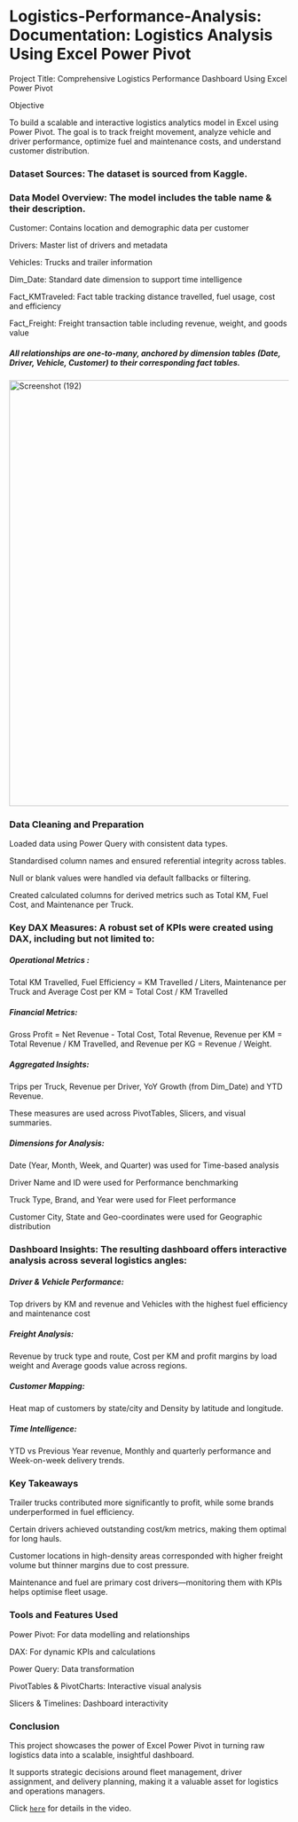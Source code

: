 # Logistics-Performance-Analysis: Documentation: Logistics Analysis Using Excel Power Pivot


Project Title: Comprehensive Logistics Performance Dashboard Using Excel Power Pivot

Objective

To build a scalable and interactive logistics analytics model in Excel using Power Pivot. The goal is to track freight movement, analyze vehicle and driver performance, optimize fuel and maintenance costs, and understand customer distribution.


### Dataset Sources: The dataset is sourced from Kaggle.

### Data Model Overview: The model includes the table name & their description.

Customer: Contains location and demographic data per customer

Drivers: Master list of drivers and metadata

Vehicles: Trucks and trailer information

Dim_Date: Standard date dimension to support time intelligence

Fact_KMTraveled: Fact table tracking distance travelled, fuel usage, cost and efficiency

Fact_Freight: Freight transaction table including revenue, weight, and goods value

##### All relationships are one-to-many, anchored by dimension tables (Date, Driver, Vehicle, Customer) to their corresponding fact tables.

<img width="1366" height="768" alt="Screenshot (192)" src="https://github.com/user-attachments/assets/cf4373d5-9ca9-4a54-81f8-4b4915fbbc55" />





### Data Cleaning and Preparation

Loaded data using Power Query with consistent data types.

Standardised column names and ensured referential integrity across tables.

Null or blank values were handled via default fallbacks or filtering.

Created calculated columns for derived metrics such as Total KM, Fuel Cost, and Maintenance per Truck.


### Key DAX Measures: A robust set of KPIs were created using DAX, including but not limited to:
##### Operational Metrics :
Total KM Travelled, 
Fuel Efficiency = KM Travelled / Liters,
Maintenance per Truck and
Average Cost per KM = Total Cost / KM Travelled


##### Financial Metrics:
Gross Profit = Net Revenue - Total Cost, 
Total Revenue,
Revenue per KM = Total Revenue / KM Travelled, and 
Revenue per KG = Revenue / Weight.


##### Aggregated Insights:
Trips per Truck, 
Revenue per Driver, 
YoY Growth (from Dim_Date) and
YTD Revenue.

These measures are used across PivotTables, Slicers, and visual summaries.


##### Dimensions for Analysis:                               
Date (Year, Month, Week, and Quarter) was used for Time-based analysis

Driver	Name and  ID were used for Performance benchmarking

Truck Type, Brand, and Year	were used for Fleet performance

Customer	City, State and Geo-coordinates were used for Geographic distribution


### Dashboard Insights: The resulting dashboard offers interactive analysis across several logistics angles:

##### Driver & Vehicle Performance: 
Top drivers by KM and revenue
and Vehicles with the highest fuel efficiency and maintenance cost

##### Freight Analysis:
Revenue by truck type and route,
Cost per KM and profit margins by load weight and
Average goods value across regions.

##### Customer Mapping:
Heat map of customers by state/city and
Density by latitude and longitude.

##### Time Intelligence:
YTD vs Previous Year revenue, 
Monthly and quarterly performance and
Week-on-week delivery trends. 


### Key Takeaways
Trailer trucks contributed more significantly to profit, while some brands underperformed in fuel efficiency.

Certain drivers achieved outstanding cost/km metrics, making them optimal for long hauls.

Customer locations in high-density areas corresponded with higher freight volume but thinner margins due to cost pressure.

Maintenance and fuel are primary cost drivers—monitoring them with KPIs helps optimise fleet usage.



### Tools and Features Used

Power Pivot: For data modelling and relationships

DAX: For dynamic KPIs and calculations

Power Query: Data transformation

PivotTables & PivotCharts: Interactive visual analysis

Slicers & Timelines: Dashboard interactivity


### Conclusion

This project showcases the power of Excel Power Pivot in turning raw logistics data into a scalable, insightful dashboard. 

It supports strategic decisions around fleet management, driver assignment, and delivery planning, making it a valuable asset for logistics and operations managers.

Click [`here`](https://www.loom.com/share/62c3604a4682441ab128bd69d7a9f450?sid=f647a49d-1e51-405a-b49d-acf29c62acce) for details in the video.
